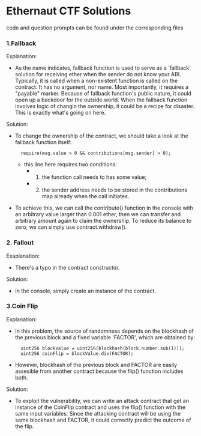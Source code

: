 # Ethernaut CTF Solutions
code and question prompts can be found under the corresponding files

### 1.Fallback
 Explanation:
 
 * As the name indicates, fallback function is used to serve as a 'fallback' solution for receiving ether when
 the sender do not know your ABI. Typically, it is called when a non-existent function is called on the contract.
 It has no argument, nor name. Most importantly, it requires a "payable" marker. Because of fallback function's public nature, 
 it could open up a backdoor for the outside world. When the fallback function involves logic of changin the ownership, it could be
 a recipe for disaster. This is exactly what's going on here.  

 Solution:
	
  * To change the ownership of the contract, we should take a look at the fallback function itself: 	 
  
 		  require(msg.value > 0 && contributions[msg.sender] > 0);
      
 	* this line here requires two conditions: 
 		* 1) the function call needs to has some value;
 		* 2) the sender address needs to be stored in the contributions map already when the call initiates.
  	
  * To achieve this, we can call the contribute() function in the console with an arbitrary value larger than 0.001 ether,
 	then we can transfer and arbitrary amount again to claim the ownership. To reduce its balance to zero, we can simply use
 	contract.withdraw().

### 2. Fallout
Exaplanation:

* There's a typo in the contract constructor.

Solution:

 * In the console, simply create an instance of the contract. 

### 3.Coin Flip
Explanation:

* In this problem, the source of randomness depends on the blockhash of the previous block and a fixed variable 'FACTOR', which are obtained by:
	    
	    uint256 blockValue = uint256(blockhash(block.number.sub(1)));
	    uint256 coinFlip = blockValue.div(FACTOR);
	    
* However, blockhash of the previous block and FACTOR are easily assesible from another contract because the flip() function includes both. 

Solution:

* To exploit the vulnerability, we can write an attack contract that get an instance of the CoinFlip contract and uses the flip() function with the same input variables. Since the attacking contract will be using the same blockhash and FACTOR, it could correctly predict the outcome of the flip.
